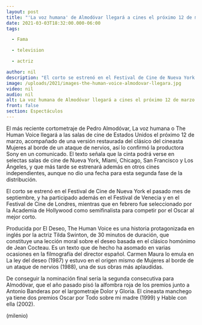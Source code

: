 ```yaml
---
layout: post
title: "'La voz humana' de Almodóvar llegará a cines el próximo 12 de marzo"
date: 2021-03-03T18:32:00.000-06:00
tags:

  - Fama

  - television

  - actriz

author: nil
description: "El corto se estrenó en el Festival de Cine de Nueva York en septiembre y en febrero fue seleccionado como semifinalista para competir por el Oscar al mejor 'short film'. "
image: /uploads/2021/images-the-human-voice-almodovar-llegara.jpg
video: nil
audio: nil
alt: La voz humana de Almodóvar llegará a cines el próximo 12 de marzo
front: false
section: Espectáculos
---
```


El más reciente cortometraje de Pedro Almodóvar, La voz humana o The Human Voice llegará a las salas de cine de Estados Unidos el próximo 12 de marzo, acompañado de una versión restaurada del clásico del cineasta Mujeres al borde de un ataque de nervios, así lo confirmó la productora Sony en un comunicado. El texto señala que la cinta podrá verse en selectas salas de cine de Nueva York, Miami, Chicago, San Francisco y Los Ángeles, y que más tarde se estrenará además en otros cines independientes, aunque no dio una fecha para esta segunda fase de la distribución.

El corto se estrenó en el Festival de Cine de Nueva York el pasado mes de septiembre, y ha participado además en el Festival de Venecia y en el Festival de Cine de Londres, mientras que en febrero fue seleccionado por la Academia de Hollywood como semifinalista para competir por el Oscar al mejor corto.

Producida por El Deseo, The Human Voice es una historia protagonizada en inglés por la actriz Tilda Swinton, de 30 minutos de duración, que constituye una lección moral sobre el deseo basada en el clásico homónimo de Jean Cocteau. Es un texto que de hecho ha asomado en varias ocasiones en la filmografía del director español. Carmen Maura lo emula en La ley del deseo (1987) y estuvo en el origen mismo de Mujeres al borde de un ataque de nervios (1988), una de sus obras más aplaudidas.

De conseguir la nominación final sería la segunda consecutiva para Almodóvar, que el año pasado pisó la alfombra roja de los premios junto a Antonio Banderas por el largometraje Dolor y Gloria. El cineasta manchego ya tiene dos premios Oscar por Todo sobre mi madre (1999) y Hable con ella (2002).

(milenio)